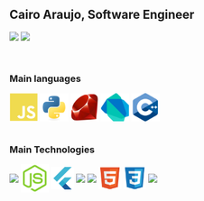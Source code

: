 ## Cairo Araujo, Software Engineer      
  <a href="https://www.linkedin.com/in/cairo-araujo/" target="_blank"><img src="https://img.shields.io/badge/-LinkedIn-%230077B5?style=for-the-badge&logo=linkedin&logoColor=white" target="_blank"></a>
  <a href="mailto:cairobezerra@hotmail.com/" target="_blank"><img src="https://img.shields.io/badge/Gmail-D14836?style=for-the-badge&logo=gmail&logoColor=white" target="_blank"></a>  
<div style="display: inline_block"><br>
  <h3>Main languages</h3>
  <img align="center" width="50" src="https://raw.githubusercontent.com/devicons/devicon/master/icons/javascript/javascript-plain.svg">
  <img align="center" width="50" src="https://raw.githubusercontent.com/devicons/devicon/master/icons/python/python-original.svg">
  <img align="center" width="50" src="https://raw.githubusercontent.com/devicons/devicon/master/icons/ruby/ruby-original.svg">
  <img align="center" width="50" src="https://raw.githubusercontent.com/devicons/devicon/master/icons/dart/dart-original.svg">
  <img align="center" width="50" src="https://raw.githubusercontent.com/devicons/devicon/master/icons/cplusplus/cplusplus-original.svg">
</div>
  
<div style="display: inline_block"><br>
  <h3>Main Technologies</h1>
  <img align="center" width="50" src="https://cdn.jsdelivr.net/gh/devicons/devicon/icons/angularjs/angularjs-original.svg" />
  <img align="center" width="50" src="https://raw.githubusercontent.com/devicons/devicon/master/icons/nodejs/nodejs-plain.svg">
  <img align="center" width="40" src="https://raw.githubusercontent.com/devicons/devicon/master/icons/flutter/flutter-original.svg">
  <img align="center" width="43" src="https://cdn.jsdelivr.net/gh/devicons/devicon/icons/firebase/firebase-plain-wordmark.svg" />
  <img align="center" width="60" src="https://cdn.jsdelivr.net/gh/devicons/devicon/icons/mysql/mysql-original-wordmark.svg" />
  <img align="center" width="40" src="https://raw.githubusercontent.com/devicons/devicon/master/icons/html5/html5-original.svg">
  <img align="center" width="40" src="https://raw.githubusercontent.com/devicons/devicon/master/icons/css3/css3-original.svg">
  <img align="center" width="60" src="https://cdn.jsdelivr.net/gh/devicons/devicon/icons/pandas/pandas-original-wordmark.svg" />

</div>



